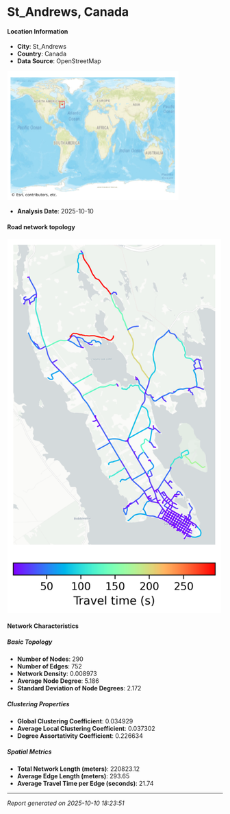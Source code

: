 # St_Andrews, Canada

#### Location Information

- **City**: St_Andrews
- **Country**: Canada
- **Data Source**: OpenStreetMap
<img src="St_Andrews_location.png" alt="St_Andrews Location Map" width="400" />

- **Analysis Date**: 2025-10-10

#### Road network topology

<img src="St_Andrews_network_map.png" alt="St_Andrews Road Network Map" width="500"/>

#### Network Characteristics

##### Basic Topology

- **Number of Nodes**: 290
- **Number of Edges**: 752
- **Network Density**: 0.008973
- **Average Node Degree**: 5.186
- **Standard Deviation of Node Degrees**: 2.172

##### Clustering Properties

- **Global Clustering Coefficient**: 0.034929
- **Average Local Clustering Coefficient**: 0.037302
- **Degree Assortativity Coefficient**: 0.226634

##### Spatial Metrics

- **Total Network Length (meters)**: 220823.12
- **Average Edge Length (meters)**: 293.65
- **Average Travel Time per Edge (seconds)**: 21.74

---
*Report generated on 2025-10-10 18:23:51*
